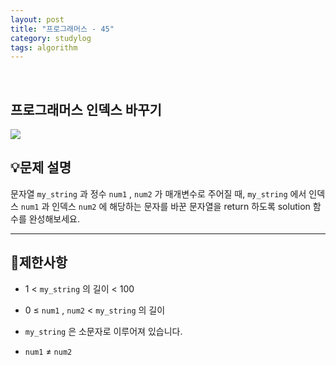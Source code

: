 ```yaml
---
layout: post
title: "프로그래머스 - 45"
category: studylog
tags: algorithm
---
```


<br>

## 프로그래머스 인덱스 바꾸기


![](https://velog.velcdn.com/images/dlsdud9098/post/e1464da6-734f-4172-a5d3-8df73b71a328/image.png)
## 💡문제 설명
문자열 ```my_string```
과 정수 ```num1```
, ```num2```
가 매개변수로 주어질 때, ```my_string```
에서 인덱스 ```num1```
과 인덱스 ```num2```
에 해당하는 문자를 바꾼 문자열을 return 하도록 solution 함수를 완성해보세요.


---




## 🚫제한사항


* 1 &lt; ```my_string```
의 길이 &lt; 100




* 0 ≤ ```num1```
, ```num2```
 &lt; ```my_string```
의 길이




* ```my_string```
은 소문자로 이루어져 있습니다.




* ```num1```
 ≠ ```num2```
